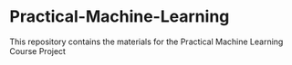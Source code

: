 # Practical-Machine-Learning

This repository contains the materials for the Practical Machine Learning Course Project
